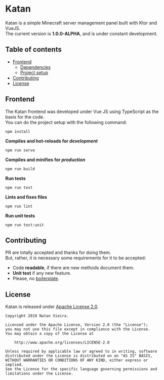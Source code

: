 # Katan
Katan is a simple Minecraft server management panel built with Ktor and VueJS.\
The current version is **1.0.0-ALPHA**, and is under constant development.


## Table of contents
* [Frontend](https://github.com/DevNatan/KaTan#frontend)
  * [Dependencies](https://github.com/DevNatan/KaTan#project-setup)
  * [Project setup](https://github.com/DevNatan/KaTan#project-setup)
* [Contributing](https://github.com/DevNatan/KaTan#contributing)
* [License](https://github.com/DevNatan/KaTan#license)


## Frontend
The Katan frontend was developed under Vue JS using TypeScript as the basis for the code.\
You can do the project setup with the following command:
```
npm install
```

**Compiles and hot-reloads for _development_**
```
npm run serve
```

**Compiles and minifies for _production_**
```
npm run build
```

**Run tests**
```
npm run test
```

**Lints and fixes files**
```
npm run lint
```

**Run unit tests**
```
npm run test:unit
```

## Contributing
PR are totally accepted and thanks for doing them.\
But, rather, it is necessary some requirements for it to be accepted:
* Code **readable**, if there are new methods document them.
* **Unit test** if any new feature.
* Please, no [boilerplate](https://pt.wikipedia.org/wiki/Boilerplate_code).

## License
Katan is released under [Apache License 2.0](https://github.com/DevNatan/KaTan/blob/master/LICENSE).
```
Copyright 2019 Natan Vieira.

Licensed under the Apache License, Version 2.0 (the "License");
you may not use this file except in compliance with the License.
You may obtain a copy of the License at

    http://www.apache.org/licenses/LICENSE-2.0

Unless required by applicable law or agreed to in writing, software
distributed under the License is distributed on an "AS IS" BASIS,
WITHOUT WARRANTIES OR CONDITIONS OF ANY KIND, either express or implied.
See the License for the specific language governing permissions and
limitations under the License.
```

